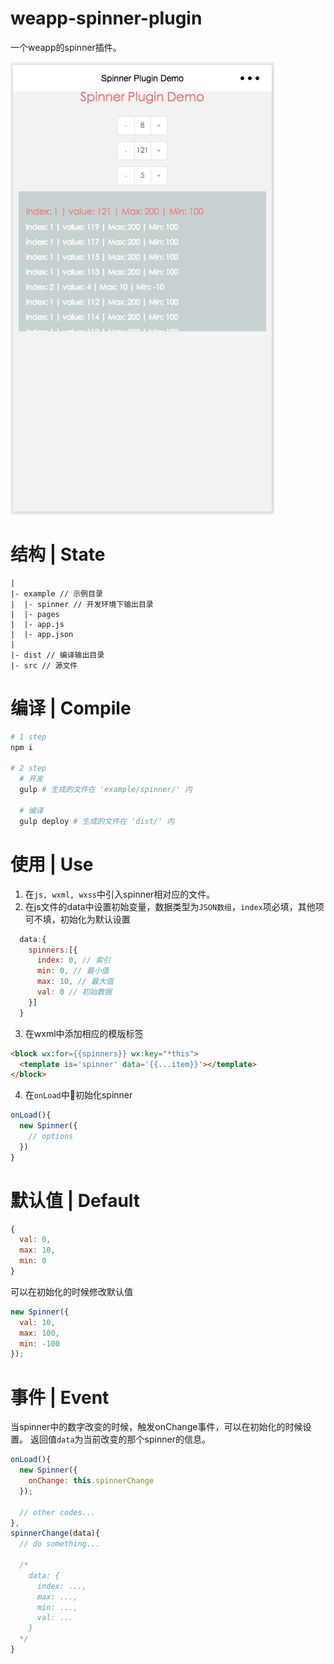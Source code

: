# weapp-spinner-plugin
一个weapp的spinner插件。

![](https://github.com/itcat99/weapp-spinner-plugin/blob/master/imgs/spinner.png)

# 结构 | State
```
|
|- example // 示例目录
|  |- spinner // 开发环境下输出目录
|  |- pages
|  |- app.js
|  |- app.json
|
|- dist // 编译输出目录
|- src // 源文件 
```

# 编译 | Compile
```bash
# 1 step
npm i

# 2 step
  # 开发
  gulp # 生成的文件在 'example/spinner/' 内

  # 编译
  gulp deploy # 生成的文件在 'dist/' 内

```

# 使用 | Use
1. 在`js, wxml, wxss`中引入spinner相对应的文件。
2. 在js文件的data中设置初始变量，数据类型为`JSON数组`，`index`项必填，其他项可不填，初始化为默认设置
```js
  data:{
    spinners:[{
      index: 0, // 索引
      min: 0, // 最小值
      max: 10, // 最大值
      val: 0 // 初始数据
    }]
  }
``` 
3. 在wxml中添加相应的模版标签
```html
<block wx:for={{spinners}} wx:key="*this">
  <template is='spinner' data='{{...item}}'></template>
</block>
```
4. 在`onLoad`中初始化spinner
```js
onLoad(){
  new Spinner({
    // options
  })
}
```
# 默认值 | Default
```js
{
  val: 0,
  max: 10,
  min: 0
}
```

可以在初始化的时候修改默认值
```js
new Spinner({
  val: 10,
  max: 100,
  min: -100
});
```

# 事件 | Event
当spinner中的数字改变的时候，触发onChange事件，可以在初始化的时候设置。
返回值`data`为当前改变的那个spinner的信息。
```js
onLoad(){
  new Spinner({
    onChange: this.spinnerChange
  });

  // other codes...
},
spinnerChange(data){
  // do something...

  /*
    data: {
      index: ...,
      max: ...,
      min: ...,
      val: ...
    }
  */
}
```
